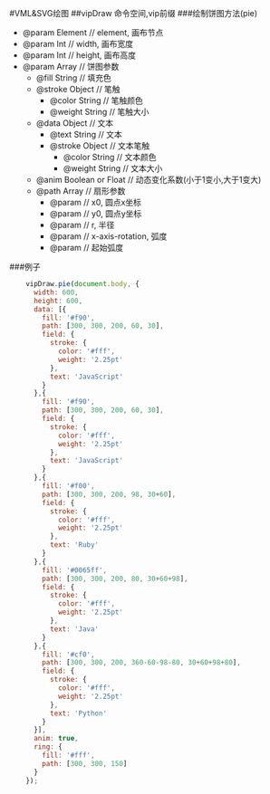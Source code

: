 #VML&SVG绘图
##vipDraw
命令空间,vip前缀
###绘制饼图方法(pie)
  - @param Element  // element, 画布节点
  - @param Int    // width, 画布宽度
  - @param Int   // height, 画布高度
  - @param Array    // 饼图参数
      - @fill String      // 填充色
      - @stroke Object     // 笔触
        - @color String     // 笔触颜色
        - @weight String    // 笔触大小
      - @data Object   // 文本
        - @text String  // 文本
        - @stroke Object  // 文本笔触
          - @color String // 文本颜色
          - @weight String // 文本大小
      - @anim Boolean or Float  // 动态变化系数(小于1变小,大于1变大)
      - @path Array  // 扇形参数
        - @param  // x0, 圆点x坐标
        - @param  // y0, 圆点y坐标
        - @param  // r, 半径
        - @param  // x-axis-rotation, 弧度
        - @param  // 起始弧度

###例子
```js
    vipDraw.pie(document.body, {  
      width: 600,  
      height: 600,  
      data: [{  
        fill: '#f90',  
        path: [300, 300, 200, 60, 30],  
        field: {  
          stroke: {  
            color: '#fff',  
            weight: '2.25pt'  
          },  
          text: 'JavaScript'  
        }  
      },{  
        fill: '#f90',  
        path: [300, 300, 200, 60, 30],  
        field: {  
          stroke: {  
            color: '#fff',  
            weight: '2.25pt'  
          },  
          text: 'JavaScript'  
        }  
      },{  
        fill: '#f00',  
        path: [300, 300, 200, 98, 30+60],  
        field: {  
          stroke: {  
            color: '#fff',  
            weight: '2.25pt'  
          },  
          text: 'Ruby'  
        }  
      },{  
        fill: '#0065ff',  
        path: [300, 300, 200, 80, 30+60+98],  
        field: {  
          stroke: {  
            color: '#fff',  
            weight: '2.25pt'  
          },  
          text: 'Java'  
        }  
      },{  
        fill: '#cf0',  
        path: [300, 300, 200, 360-60-98-80, 30+60+98+80],  
        field: {  
          stroke: {  
            color: '#fff',  
            weight: '2.25pt'  
          },  
          text: 'Python'  
        }  
      }],  
      anim: true,  
      ring: {  
        fill: '#fff',  
        path: [300, 300, 150]  
      }  
    });  
```
